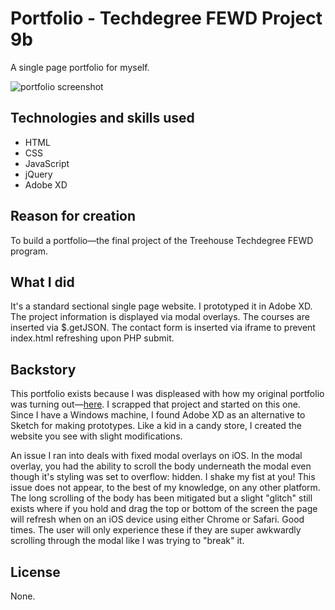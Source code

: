 # Portfolio - Techdegree FEWD Project 9b

A single page portfolio for myself.

![portfolio screenshot](https://user-images.githubusercontent.com/16675876/59713480-8d8ae200-91dd-11e9-9ca8-8fc186ee7f86.jpg)

## Technologies and skills used 

+ HTML
+ CSS
+ JavaScript
+ jQuery
+ Adobe XD 

## Reason for creation
To build a portfolio—the final project of the Treehouse Techdegree FEWD program. 

## What I did
 It's a standard sectional single page website. I prototyped it in Adobe XD. The project information is displayed via modal overlays. The courses are inserted via $.getJSON. The contact form is inserted via iframe to prevent index.html refreshing upon PHP submit. 
 
## Backstory
 This portfolio exists because I was displeased with how my original portfolio was turning out—[here](https://github.com/meacoding/techdegree-project-9). I scrapped that project and started on this one. Since I have a Windows machine, I found Adobe XD as an alternative to Sketch for making prototypes. Like a kid in a candy store, I created the website you see with slight modifications.

An issue I ran into deals with fixed modal overlays on iOS. In the modal overlay, you had the ability to scroll the body underneath the modal even though it's styling was set to overflow: hidden. I shake my fist at you! This issue does not appear, to the best of my knowledge, on any other platform. The long scrolling of the body has been mitigated but a slight "glitch" still exists where if you hold and drag the top or bottom of the screen the page will refresh when on an iOS device using either Chrome or Safari. Good times. The user will only experience these if they are super awkwardly scrolling through the modal like I was trying to "break" it.

## License
None.
